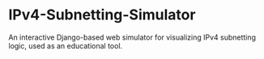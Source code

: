 # IPv4-Subnetting-Simulator
An interactive Django-based web simulator for visualizing IPv4 subnetting logic, used as an educational tool.
